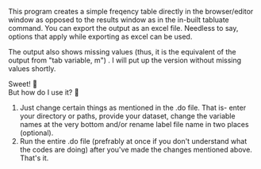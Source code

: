This program creates a simple freqency table directly in the browser/editor window as opposed to the results window as in the in-built tabluate command. You can export the output as an excel file. Needless to say, options that apply while exporting as excel can be used.

The output also shows missing values (thus, it is the equivalent of the output from "tab variable, m") . I will put up the version without missing values shortly.

Sweet! :cupcake:\
But how do I use it? :thinking:
    
1) Just change certain things as mentioned in the .do file. That is- enter your directory or paths, provide your dataset, change the variable names at the very bottom and/or rename label file name in two places (optional).
2) Run the entire .do file (prefrably at once if you don't understand what the codes are doing) after you've made the changes mentioned above. That's it.
